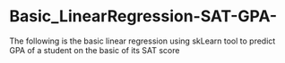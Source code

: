 # Basic_LinearRegression-SAT-GPA-
The following is the basic linear regression using skLearn tool to predict GPA of a student on the basic of its SAT score
